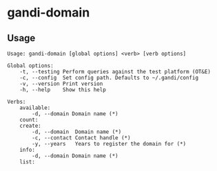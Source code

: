 gandi-domain
=====


## Usage
    Usage: gandi-domain [global options] <verb> [verb options]
    
    Global options:
        -t, --testing Perform queries against the test platform (OT&E)
        -c, --config  Set config path. Defaults to ~/.gandi/config
        -v, --version Print version
        -h, --help    Show this help
    
    Verbs:
        available:
            -d, --domain Domain name (*)
        count:
        create:
            -d, --domain  Domain name (*)
            -c, --contact Contact handle (*)
            -y, --years   Years to register the domain for (*)
        info:
            -d, --domain Domain name (*)
        list:
    
